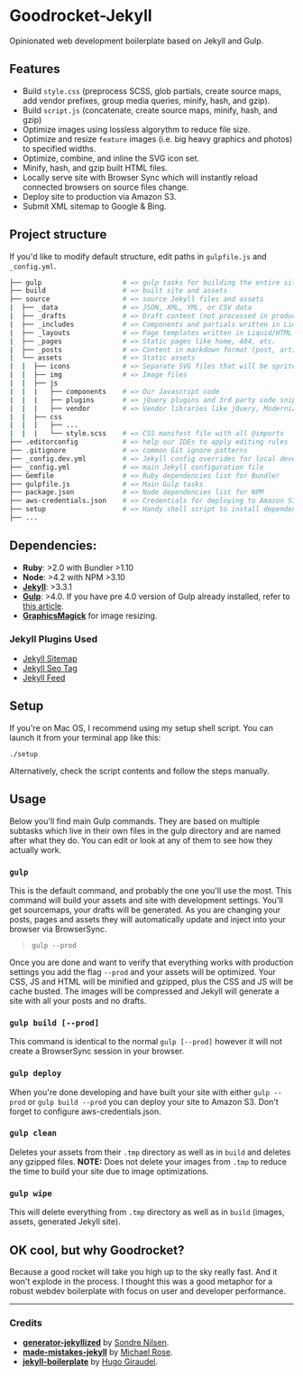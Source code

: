 # Goodrocket-Jekyll

Opinionated web development boilerplate based on Jekyll and Gulp.

## Features

- Build `style.css` (preprocess SCSS, glob partials, create source maps, add vendor prefixes, group media queries, minify, hash, and gzip).
- Build `script.js` (concatenate, create source maps, minify, hash, and gzip)
- Optimize images using lossless algorythm to reduce file size.
- Optimize and resize `feature` images (i.e. big heavy graphics and photos) to specified widths.
- Optimize, combine, and inline the SVG icon set.
- Minify, hash, and gzip built HTML files.
- Locally serve site with Browser Sync which will instantly reload connected browsers on source files change.
- Deploy site to production via Amazon S3.
- Submit XML sitemap to Google & Bing.

## Project structure

If you'd like to modify default structure, edit paths in `gulpfile.js` and `_config.yml`.

```bash
├── gulp                    # => gulp tasks for building the entire site
├── build                   # => built site and assets
├── source                  # => source Jekyll files and assets
|  ├── _data                # => JSON, XML, YML, or CSV data
|  ├── _drafts              # => Draft content (not processed in production)
|  ├── _includes            # => Components and partials written in Liquid/HTML
|  ├── _layouts             # => Page templates written in Liquid/HTML
|  ├── _pages               # => Static pages like home, 404, etc.
|  ├── _posts               # => Content in markdown format (post, articles, etc.)
|  └── assets               # => Static assets
|  |  ├── icons             # => Separate SVG files that will be sprited
|  |  ├── img               # => Image files
|  |  ├── js                
|  |  |   ├── components    # => Our Javascript code
|  |  |   ├── plugins       # => jQuery plugins and 3rd party code snippets
|  |  |   ├── vendor        # => Vendor libraries like jQuery, Modernizr, etc.
|  |  ├── css
|  |  |   ├── ...
|  |  |   └── style.scss    # => CSS manifest file with all @imports
├── .editorconfig           # => help our IDEs to apply editing rules
├── .gitignore              # => common Git ignore patterns
├── _config.dev.yml         # => Jekyll config overrides for local development
├── _config.yml             # => main Jekyll configuration file
├── Gemfile                 # => Ruby dependencies list for Bundler
├── gulpfile.js             # => Main Gulp tasks
├── package.json            # => Node dependencies list for NPM
├── aws-credentials.json    # => Credentials for deploying to Amazon S3
├── setup                   # => Handy shell script to install dependencies
├── ...
```

## Dependencies:

- **Ruby**: >2.0 with Bundler >1.10
- **Node**: >4.2 with NPM >3.10
- **[Jekyll](https://github.com/jekyll/jekyll)**: >3.3.1
- **[Gulp](https://github.com/gulpjs/gulp)**: >4.0. If you have pre 4.0 version of Gulp already installed, refer to [this article](https://demisx.github.io/gulp4/2015/01/15/install-gulp4.html).
- **[GraphicsMagick](https://www.npmjs.com/package/gm)** for image resizing.

### Jekyll Plugins Used

* [Jekyll Sitemap](https://github.com/jekyll/jekyll-sitemap)
* [Jekyll Seo Tag](https://github.com/jekyll/jekyll-seo-tag)
* [Jekyll Feed](https://github.com/jekyll/jekyll-feed)

## Setup

If you're on Mac OS, I recommend using my setup shell script. You can launch it from your terminal app like this:

```
./setup
```

Alternatively, check the script contents and follow the steps manually.


## Usage

Below you'll find main Gulp commands. They are based on multiple subtasks which 
live in their own files in the gulp directory and are named after what they do. 
You can edit or look at any of them to see how they actually work.

### `gulp`

This is the default command, and probably the one you'll use the most. This
command will build your assets and site with development settings. You'll get
sourcemaps, your drafts will be generated. As you are changing your posts, pages and assets they will automatically update and inject into your browser via BrowserSync.

> `gulp --prod`

Once you are done and want to verify that everything works with production
settings you add the flag `--prod` and your assets will be optimized. Your CSS,
JS and HTML will be minified and gzipped, plus the CSS and JS will be cache
busted. The images will be compressed and Jekyll will generate a site with all
your posts and no drafts.

### `gulp build [--prod]`

This command is identical to the normal `gulp [--prod]` however it will not
create a BrowserSync session in your browser.

### `gulp deploy`

When you're done developing and have built your site with either `gulp --prod`
or `gulp build --prod` you can deploy your site to Amazon S3. Don't forget to configure aws-credentials.json.

### `gulp clean`

Deletes your assets from their `.tmp` directory as well as in `build` and deletes
any gzipped files. **NOTE:** Does not delete your images from `.tmp` to reduce
the time to build your site due to image optimizations.

### `gulp wipe`

This will delete everything from `.tmp` directory as well as in `build` 
(images, assets, generated Jekyll site). 

## OK cool, but why Goodrocket? 
Because a good rocket will take you high up to the sky really fast. And it won't explode in the process. I thought this was a good metaphor for a robust webdev boilerplate with focus on user and developer performance.

---

### Credits

- **[generator-jekyllized](https://github.com/sondr3/generator-jekyllized)** by [Sondre Nilsen](https://github.com/sondr3).
- **[made-mistakes-jekyll](https://github.com/mmistakes/made-mistakes-jekyll)** by [Michael Rose](https://github.com/mmistakes).
- **[jekyll-boilerplate](https://github.com/HugoGiraudel/jekyll-boilerplate)** by [Hugo Giraudel](https://github.com/HugoGiraudel).
